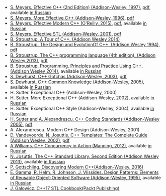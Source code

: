 * [S. Meyers. Effective C++ (2nd Edition) (Addison-Wesley, 1997)](https://books.google.com.ua/books?id=Qx5oyB49poYC&lpg=PP1&dq=Effective%20C%2B%2B&pg=PP1#v=onepage&q&f=false), [pdf](http://doc.imzlp.me/viewer.html?file=docs/effective/EffectiveCPP.pdf), available [in Russian](http://scanlibs.com/effektivnoe-ispolzovanie-cpp/)
* [S. Meyers. More Effective C++ (Addison-Wesley, 1996)](https://books.google.com.ua/books?id=azvE8V0c-mYC&lpg=PP1&dq=Scott%20Meyers&pg=PP1#v=onepage&q&f=false), [pdf](http://doc.imzlp.me/viewer.html?file=docs/effective/MoreEffectiveCPP.pdf)
* [S. Meyers. Effective Modern C++ (O'Reilly, 2015)](https://books.google.com.ua/books?id=ZDhIBQAAQBAJ&lpg=PP1&dq=Scott%20Meyers&pg=PP1#v=onepage&q&f=false), [pdf](http://doc.imzlp.me/viewer.html?file=docs/effective/EffectiveModernCPP.pdf), available [in Russian](http://scanlibs.com/effektivnyiy-i-sovremennyiy-cpp-42-rekomendatsii-po-ispolzovaniyu-cpp-11-i-cpp-14/)
* [S. Meyers. Effective STL (Addison-Wesley, 2001)](https://books.google.com.ua/books?id=RPnWe6QKnCcC&lpg=PP1&dq=Scott%20Meyers&pg=PP1#v=onepage&q&f=false), [pdf](http://doc.imzlp.me/viewer.html?file=docs/effective/EffectiveSTL.pdf)
* [B. Stroustrup. A Tour of C++. (Addison Wesley 2014)](http://www.stroustrup.com/Tour.html)
* [B. Stroustrup. The Design and EvolutionOf C++. (Addison Wesley 1994)](https://books.google.com.ua/books?id=gsh3CkM3UBoC&dq=Stroustrup.+The+Design+and+Evolution+Of+C%2B%2B&hl=en&sa=X&redir_esc=y), [pdf](http://doc.imzlp.me/viewer.html?file=docs/cpp/TheDesignAndEvolutionOfCpp.pdf)
* [B. Stroustrup. The C++ programming language (4th edition). (Addison Wesley 2013)](https://books.google.com.ua/books?id=PSUNAAAAQBAJ&printsec=frontcover&dq=B.+Stroustrup.+The+C%2B%2B+programming+language+(4th+edition)&hl=en&sa=X&redir_esc=y#v=onepage&q&f=false), [pdf](http://doc.imzlp.me/viewer.html?file=docs/cpp/TCPPPL4E.pdf)
* [B. Stroustrup. Programming. Principles and Practice Using C++. (Addison Wesley 2014)](https://books.google.com.ua/books?id=We21AwAAQBAJ&printsec=frontcover&dq=Principles+and+Practice+Using+C%2B%2B&hl=en&sa=X&redir_esc=y#v=onepage&q&f=false), available [in Russian](http://scanlibs.com/programmirovanie-printsipyi-i-praktika-s-ispolzovaniem-cpp-2-e-izdanie/)
* [S. Dewhurst. C++ Gotchas (Addison-Wesley, 2003)](http://stevedewhurst.com/cpp_gotchas/index.html), [pdf](http://read.pudn.com/downloads52/ebook/180533/C%2B%2B%20Gotchas%EF%BC%88%E5%BD%B1%E5%8D%B0%E6%9C%AC%EF%BC%8CStephen%20C.%20Dewhurst%20%E8%91%97%EF%BC%89.pdf)
* [S. Dewhurst. C++ Common Knowledge (Addison-Wesley, 2005)](http://stevedewhurst.com/commonknowledge/index.html), available [in Russian](http://scanlibs.com/c-svyashhennyie-znaniya/)
* H. Sutter. Exceptional C++ (Addison-Wesley, 2000)
* H. Sutter. More Exceptional C++ (Addison-Wesley, 2002), available [in Russian](http://scanlibs.com/reshenie-slozhnyih-zadach-na-c-seriya-c-in-depth/)
* H. Sutter. Exceptional C++ Style (Addison-Wesley, 2004), available [in Russian](http://scanlibs.com/novyie-slozhnyie-zadachi-na-c/)
* [H. Sutter and A. Alexandrescu. C++ Coding Standards (Addison-Wesley 2005)](http://www.gotw.ca/publications/c++cs.htm), [pdf](https://doc.lagout.org/programmation/C/CPP101.pdf)
* A. Alexandrescu. Modern C++ Design (Addison-Wesley, 2001)
* [D. Vandevoorde, N. Josuttis. C++ Templates: The Complete Guide (Addison Wesley, 2002)](https://books.google.com.ua/books?id=yQU-NlmQb_UC&printsec=frontcover&dq=C%2B%2B+Templates:+The+Complete+Guide&hl=en&sa=X&ved=0ahUKEwi0gvzq4pfWAhXFYpoKHXXmCtYQ6AEIJzAA#v=onepage&q&f=false), [pdf](http://citeseerx.ist.psu.edu/viewdoc/download?doi=10.1.1.455.2265&rep=rep1&type=pdf) 
* [A Williams. C++ Concurrency in Action (Manning, 2012)](https://books.google.com.ua/books?id=EttPPgAACAAJ&dq=C%2B%2B+Concurrency+in+Action&hl=en&sa=X&redir_esc=y), available [in Russian](http://scanlibs.com/parallelnoe-programmirovanie-na-s-v-deystvii-praktika-razrabotki-mnogopotochnyih-programm/)
* [N. Josuttis. The C++ Standard Library. Second Edition (Addison Wesley 2013)](https://books.google.com.ua/books?id=gUhE8po4jgAC&printsec=frontcover&dq=Josuttis&hl=en&sa=X&ved=0ahUKEwio8q6giJ_VAhURS5oKHQDnCd0Q6AEIJjAA#v=onepage&q&f=false), available [in Russian](http://scanlibs.com/standartnaya-biblioteka-c-spravochnoe-rukovodstvo-2-e-izdanie/)
* [P. Gottschling. Discovering Modern C++(Addison-Wesley, 2016)](https://books.google.com.ua/books?id=KFdCCwAAQBAJ&pg=PT618&dq=Gottschling&hl=en&sa=X&ved=0ahUKEwil8tT_iJ_VAhUJSJoKHcWhA1wQ6AEIIjAA#v=onepage&q&f=false)
* [E. Gamma, R. Helm, R. Johnson, J. Vlissides. Design Patterns: Elements of Reusable Object-Oriented Software (Addison-Wesley, 1995)](https://books.google.com.ua/books?id=6oHuKQe3TjQC&printsec=frontcover&dq=Erich+Gamma&hl=en&sa=X&ved=0ahUKEwjO0ozRip_VAhXBA5oKHY-RDn8Q6AEIIjAA#v=onepage&q&f=false), available [in Russian](http://scanlibs.com/priemyi-obektno-orientirovannogo-proektirovaniya/)
* [J. Galowicz. C++17 STL Cookbook(Packt Publishing)](https://www.packtpub.com/application-development/c17-stl-cookbook)
